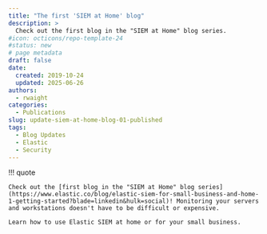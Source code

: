 ```yaml
---
title: "The first 'SIEM at Home' blog"
description: >
  Check out the first blog in the "SIEM at Home" blog series.
#icon: octicons/repo-template-24
#status: new
# page metadata
draft: false
date:
  created: 2019-10-24
  updated: 2025-06-26
authors:
  - rwaight
categories:
  - Publications
slug: update-siem-at-home-blog-01-published
tags:
  - Blog Updates
  - Elastic
  - Security
---
```


<!--- https://www.linkedin.com/posts/waight_elastic-siem-for-small-business-and-home-activity-6593542825420423168-S1eV?utm_source=share&utm_medium=member_desktop&rcm=ACoAAAax-g8BYMrLGPf5bJj2GY-2yGmSnbPhzzY --->

!!! quote

    Check out the [first blog in the "SIEM at Home" blog series](https://www.elastic.co/blog/elastic-siem-for-small-business-and-home-1-getting-started?blade=linkedin&hulk=social)! Monitoring your servers and workstations doesn't have to be difficult or expensive. 
    
    Learn how to use Elastic SIEM at home or for your small business.

<!--- https://www.elastic.co/blog/elastic-siem-for-small-business-and-home-1-getting-started?blade=linkedin&hulk=social --->
